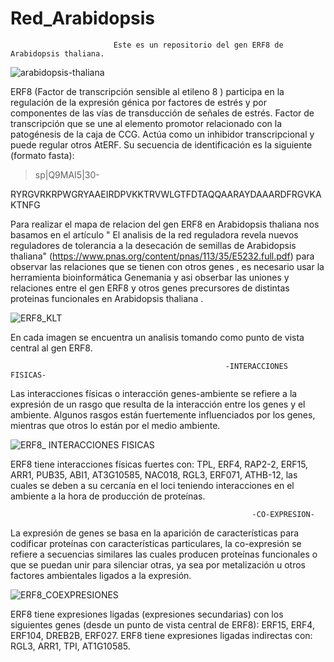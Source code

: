 # Red_Arabidopsis
                         
                           Este es un repositorio del gen ERF8 de Arabidopsis thaliana.
![arabidopsis-thaliana](https://user-images.githubusercontent.com/67028183/85361211-eff97b00-b4e0-11ea-81a6-80e3e5c9a1ad.jpg)

ERF8 (Factor de transcripción sensible al etileno 8 ) participa en la regulación de la expresión génica por factores de estrés y por componentes de las vías de transducción de señales de estrés. Factor de transcripción que se une al elemento promotor relacionado con la patogénesis de la caja de CCG. Actúa como un inhibidor transcripcional y puede regular otros AtERF. Su secuencia de identificación es la siguiente (formato fasta):
>sp|Q9MAI5|30-

RYRGVRKRPWGRYAAEIRDPVKKTRVWLGTFDTAQQAARAYDAAARDFRGVKAKTNFG

Para realizar el mapa de relacion del gen ERF8 en Arabidopsis thaliana nos basamos en el artículo " El analisis  de la red reguladora  revela nuevos reguladores de tolerancia  a la desecación  de semillas de Arabidopsis thaliana" (https://www.pnas.org/content/pnas/113/35/E5232.full.pdf)  para observar  las relaciones que se tienen con otros genes , es necesario usar la herramienta bioinformática  Genemania y asi obserbar las uniones y relaciones entre el gen ERF8 y otros genes precursores de distintas proteinas funcionales en Arabidopsis thaliana .

![ERF8_KLT](https://user-images.githubusercontent.com/67028183/85358981-b02f9500-b4da-11ea-8039-ac1cb09faa2c.jpg)

En cada imagen se encuentra un analisis tomando como punto de vista central al gen ERF8.

                                                    -INTERACCIONES FISICAS-
                               
Las interacciones físicas o interacción genes-ambiente se refiere a la expresión de un rasgo que resulta de la interacción entre los genes y el ambiente. Algunos rasgos están fuertemente influenciados por los genes, mientras que otros lo están por el medio ambiente.

![ERF8_ INTERACCIONES FISICAS](https://user-images.githubusercontent.com/67028183/85360718-8fb60980-b4df-11ea-87cf-10d2162db466.jpg)

ERF8 tiene interacciones físicas fuertes con:
TPL, ERF4, RAP2-2, ERF15, ARR1, PUB35, ABI1, AT3G10585, NAC018, RGL3, ERF071, ATHB-12, las cuales se deben a su cercanía en el loci teniendo interacciones en el ambiente a la hora de producción de proteínas.

                                                          -CO-EXPRESION-

La expresión de genes se basa en la aparición de características para codificar proteínas con características particulares, la co-expresión se refiere a secuencias similares las cuales producen proteínas funcionales o que se puedan unir para silenciar otras, ya sea por metalización u otros factores ambientales ligados a la expresión.

![ERF8_COEXPRESIONES](https://user-images.githubusercontent.com/67028183/85360747-a3fa0680-b4df-11ea-9da2-92670dbe42fb.jpg)

ERF8 tiene expresiones ligadas (expresiones secundarias) con los siguientes genes (desde un punto de vista central de ERF8):
ERF15, ERF4, ERF104, DREB2B, ERF027.
ERF8 tiene expresiones ligadas indirectas con:
RGL3, ARR1, TPI, AT1G10585.












